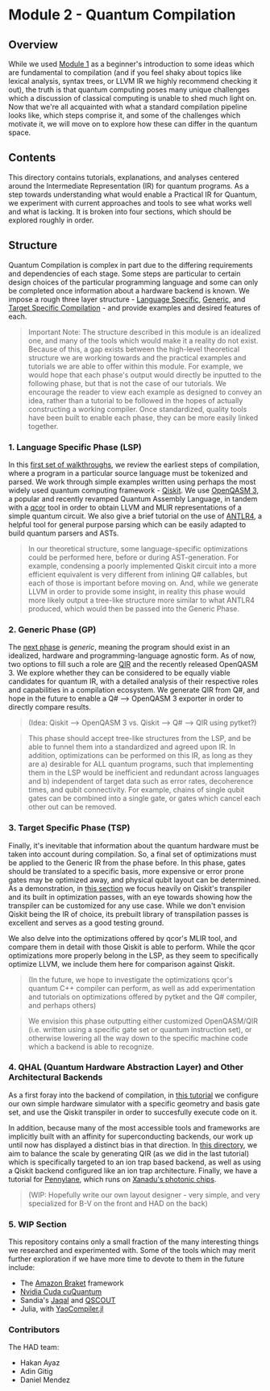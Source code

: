 # Module 2 - Quantum Compilation

## Overview

While we used [Module 1](../Module%201/) as a beginner's introduction to some ideas which are fundamental to compilation (and if you feel shaky about topics like lexical analysis, syntax trees, or LLVM IR we highly recommend checking it out), the truth is that quantum computing poses many unique challenges which a discussion of classical computing is unable to shed much light on. Now that we're all acquainted with what a standard compilation pipeline looks like, which steps comprise it, and some of the challenges which motivate it, we will move on to explore how these can differ in the quantum space.

## Contents

This directory contains tutorials, explanations, and analyses centered around the Intermediate Representation (IR) for quantum programs. As a step towards understanding what would enable a Practical IR for Quantum, we experiment with current approaches and tools to see what works well and what is lacking. It is broken into four sections, which should be explored roughly in order.

## Structure

Quantum Compilation is complex in part due to the differing requirements and dependencies of each stage. Some steps are particular to certain design choices of the particular programming language and some can only be completed once information about a hardware backend is known. We impose a rough three layer structure - [Language Specific](1_Language_Specific_Phase_(LSP)), [Generic](2_Generic_Phase_(GP)), and [Target Specific Compilation](3_Target_Specific_Phase_(TSP)) - and provide examples and desired features of each.

> Important Note: The structure described in this module is an idealized one, and many of the tools which would make it a reality do not exist. Because of this, a gap exists between the high-level theoretical structure we are working towards and the practical examples and tutorials we are able to offer within this module. For example, we would hope that each phase's output would directly be inputted to the following phase, but that is not the case of our tutorials. We encourage the reader to view each example as designed to convey an idea, rather than a tutorial to be followed in the hopes of actually constructing a working compiler. Once standardized, quality tools have been built to enable each phase, they can be more easily linked together.


### 1. Language Specific Phase (LSP)

In this [first set of walkthroughs](1_Language_Specific_Phase_(LSP)), we review the earliest steps of compilation, where a program in a particular source language must be tokenized and parsed. We work through simple examples written using perhaps the most widely used quantum computing framework - [Qiskit](https://qiskit.org/). We use [OpenQASM 3](https://github.com/openqasm/openqasm), a popular and recently revamped Quantum Assembly Language, in tandem with a [qcor](https://qcor.ornl.gov/) tool in order to obtain LLVM and MLIR representations of a simple quantum circuit. We also give a brief tutorial on the use of [ANTLR4](https://www.antlr.org/), a helpful tool for general purpose parsing which can be easily adapted to build quantum parsers and ASTs.

> In our theoretical structure, some language-specific optimizations could be performed here, before or during AST-generation. For example, condensing a poorly implemented Qiskit circuit into a more efficient equivalent is very different from inlining Q# callables, but each of those is important before moving on. And, while we generate LLVM in order to provide some insight, in reality this phase would more likely output a tree-like structure more similar to what ANTLR4 produced, which would then be passed into the Generic Phase.

### 2. Generic Phase (GP)

The [next phase](2_Generic_Phase_(GP)) is *generic*, meaning the program should exist in an idealized, hardware and programming-language agnostic form. As of now, two options to fill such a role are [QIR](https://devblogs.microsoft.com/qsharp/introducing-quantum-intermediate-representation-qir/) and the recently released OpenQASM 3. We explore whether they can be considered to be equally viable candidates for quantum IR, with a detailed analysis of their respective roles and capabilities in a compilation ecosystem. We generate QIR from Q#, and hope in the future to enable a Q# --> OpenQASM 3 exporter in order to directly compare results.

> (Idea: Qiskit --> OpenQASM 3 vs. Qiskit --> Q# --> QIR using pytket?)

> This phase should accept tree-like structures from the LSP, and be able to funnel them into a standardized and agreed upon IR. In addition, optimizations can be performed on this IR, as long as they are a) desirable for ALL quantum programs, such that implementing them in the LSP would be inefficient and redundant across languages and b) independent of target data such as error rates, decoherence times, and qubit connectivity. For example, chains of single qubit gates can be combined into a single gate, or gates which cancel each other out can be removed.

### 3. Target Specific Phase (TSP)

Finally, it's inevitable that information about the quantum hardware must be taken into account during compilation. So, a final set of optimizations must be applied to the Generic IR from the phase before. In this phase, gates should be translated to a specific basis, more expensive or error prone gates may be optimized away, and physical qubit layout can be determined. As a demonstration, in [this section](3_Target_Specific_Phase_(TSP)) we focus heavily on Qiskit's transpiler and its built in optimization passes, with an eye towards showing how the transpiler can be customized for any use case. While we don't envision Qiskit being the IR of choice, its prebuilt library of transpilation passes is excellent and serves as a good testing ground.

We also delve into the optimizations offered by qcor's MLIR tool, and compare them in detail with those Qiskit is able to perform. While the qcor optimizations more properly belong in the LSP, as they seem to specifically optimize LLVM, we include them here for comparison against Qiskit.

> (In the future, we hope to investigate the optimizations qcor's quantum C++ compiler can perform, as well as add experimentation and tutorials on optimizations offered by pytket and the Q# compiler, and perhaps others)

> We envision this phase outputting either customized OpenQASM/QIR (i.e. written using a specific gate set or quantum instruction set), or otherwise lowering all the way down to the specific machine code which a backend is able to recognize.


### 4. QHAL (Quantum Hardware Abstraction Layer) and Other Architectural Backends

As a first foray into the backend of compilation, in [this tutorial](4_QHAL_HAD_Backend) we configure our own simple hardware simulator with a specific geometry and basis gate set, and use the Qiskit transpiler in order to succesfully execute code on it.

In addition, because many of the most accessible tools and frameworks are implicitly built with an affinity for superconducting backends, our work up until now has displayed a distinct bias in that direction. In [this directory](4_QHAL_HAD_Backend/Other_Architectures/), we aim to balance the scale by generating QIR (as we did in the last tutorial) which is specifically targeted to an ion trap based backend, as well as using a Qiskit backend configured like an ion trap architecture. Finally, we have a tutorial for [Pennylane](https://pennylane.ai/), which runs on [Xanadu's photonic chips](https://xanadu.ai/photonics).

> (WIP: Hopefully write our own layout designer - very simple, and very specialized for B-V on the front and HAD on the back)

### 5. WIP Section

This repository contains only a small fraction of the many interesting things we researched and experimented with. Some of the tools which may merit further exploration if we have more time to devote to them in the future include:

+ The [Amazon Braket](https://aws.amazon.com/braket/) framework
+ [Nvidia Cuda cuQuantum](https://docs.nvidia.com/cuda/cuquantum/index.html)
+ Sandia's [Jaqal](https://www.sandia.gov/quantum/quantum-information-sciences/projects/qscout-jaqal/) and [QSCOUT](https://www.sandia.gov/quantum/quantum-information-sciences/projects/qscout/)
+ Julia, with [YaoCompiler.jl](https://docs.juliahub.com/YaoCompiler/sOP81/0.2.0/)

### Contributors

The HAD team:

+ Hakan Ayaz
+ Adin Gitig
+ Daniel Mendez
